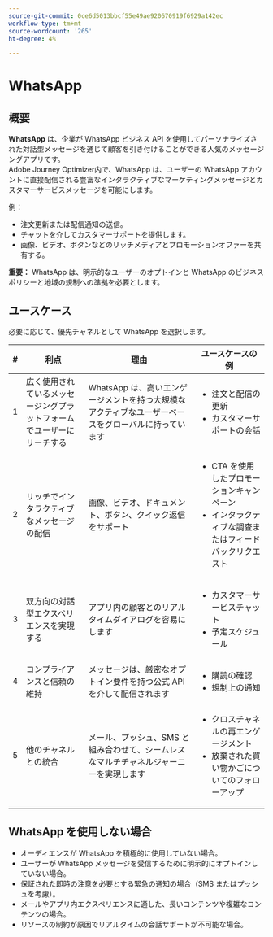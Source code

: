 ```yaml
---
source-git-commit: 0ce6d5013bbcf55e49ae920670919f6929a142ec
workflow-type: tm+mt
source-wordcount: '265'
ht-degree: 4%

---
```

# WhatsApp

## 概要

**WhatsApp** は、企業が WhatsApp ビジネス API を使用してパーソナライズされた対話型メッセージを通じて顧客を引き付けることができる人気のメッセージングアプリです。\
Adobe Journey Optimizer内で、WhatsApp は、ユーザーの WhatsApp アカウントに直接配信される豊富なインタラクティブなマーケティングメッセージとカスタマーサービスメッセージを可能にします。

例：

* 注文更新または配信通知の送信。
* チャットを介してカスタマーサポートを提供します。
* 画像、ビデオ、ボタンなどのリッチメディアとプロモーションオファーを共有する。

**重要：** WhatsApp は、明示的なユーザーのオプトインと WhatsApp のビジネスポリシーと地域の規制への準拠を必要とします。

## ユースケース

必要に応じて、優先チャネルとして WhatsApp を選択します。

| # | 利点 | 理由 | ユースケースの例 |
|---|---------|-----|-------------------|
| 1 | 広く使用されているメッセージングプラットフォームでユーザーにリーチする | WhatsApp は、高いエンゲージメントを持つ大規模なアクティブなユーザーベースをグローバルに持っています | <ul><li>注文と配信の更新</li><li>カスタマーサポートの会話</li></ul> |
| 2 | リッチでインタラクティブなメッセージの配信 | 画像、ビデオ、ドキュメント、ボタン、クイック返信をサポート | <ul><li>CTA を使用したプロモーションキャンペーン</li><li>インタラクティブな調査またはフィードバックリクエスト</li></ul> |
| 3 | 双方向の対話型エクスペリエンスを実現する | アプリ内の顧客とのリアルタイムダイアログを容易にします | <ul><li>カスタマーサービスチャット</li><li>予定スケジュール</li></ul> |
| 4 | コンプライアンスと信頼の維持 | メッセージは、厳密なオプトイン要件を持つ公式 API を介して配信されます | <ul><li>購読の確認</li><li>規制上の通知</li></ul> |
| 5 | 他のチャネルとの統合 | メール、プッシュ、SMS と組み合わせて、シームレスなマルチチャネルジャーニーを実現します | <ul><li>クロスチャネルの再エンゲージメント</li><li>放棄された買い物かごについてのフォローアップ</li></ul> |

## WhatsApp を使用しない場合

* オーディエンスが WhatsApp を積極的に使用していない場合。
* ユーザーが WhatsApp メッセージを受信するために明示的にオプトインしていない場合。
* 保証された即時の注意を必要とする緊急の通知の場合（SMS またはプッシュを考慮）。
* メールやアプリ内エクスペリエンスに適した、長いコンテンツや複雑なコンテンツの場合。
* リソースの制約が原因でリアルタイムの会話サポートが不可能な場合。
